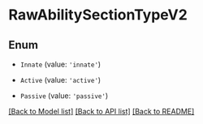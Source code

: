 # RawAbilitySectionTypeV2


## Enum

* `Innate` (value: `'innate'`)

* `Active` (value: `'active'`)

* `Passive` (value: `'passive'`)

[[Back to Model list]](../README.md#documentation-for-models) [[Back to API list]](../README.md#documentation-for-api-endpoints) [[Back to README]](../README.md)
